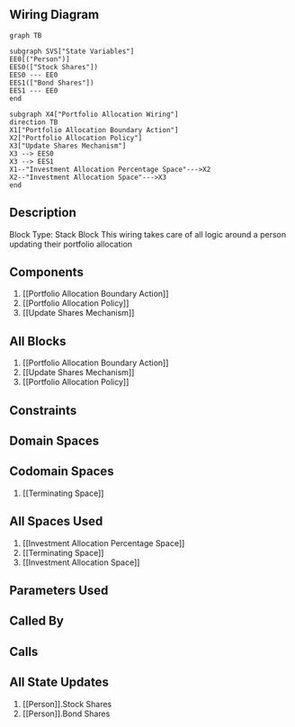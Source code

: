 ## Wiring Diagram

```mermaid
graph TB

subgraph SVS["State Variables"]
EE0[("Person")]
EES0(["Stock Shares"])
EES0 --- EE0
EES1(["Bond Shares"])
EES1 --- EE0
end

subgraph X4["Portfolio Allocation Wiring"]
direction TB
X1["Portfolio Allocation Boundary Action"]
X2["Portfolio Allocation Policy"]
X3["Update Shares Mechanism"]
X3 --> EES0
X3 --> EES1
X1--"Investment Allocation Percentage Space"--->X2
X2--"Investment Allocation Space"--->X3
end
```

## Description

Block Type: Stack Block
This wiring takes care of all logic around a person updating their portfolio allocation
## Components
1. [[Portfolio Allocation Boundary Action]]
2. [[Portfolio Allocation Policy]]
3. [[Update Shares Mechanism]]

## All Blocks
1. [[Portfolio Allocation Boundary Action]]
2. [[Update Shares Mechanism]]
3. [[Portfolio Allocation Policy]]

## Constraints

## Domain Spaces

## Codomain Spaces
1. [[Terminating Space]]

## All Spaces Used
1. [[Investment Allocation Percentage Space]]
2. [[Terminating Space]]
3. [[Investment Allocation Space]]

## Parameters Used

## Called By

## Calls

## All State Updates
1. [[Person]].Stock Shares
2. [[Person]].Bond Shares

